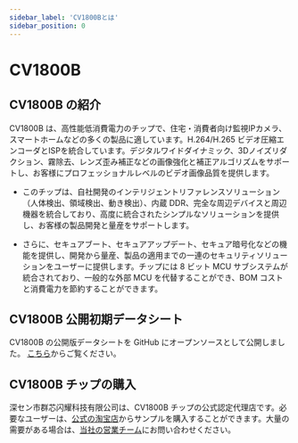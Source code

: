 ```yaml
---
sidebar_label: 'CV1800Bとは'
sidebar_position: 0
---
```


# CV1800B
## CV1800B の紹介
CV1800B は、高性能低消費電力のチップで、住宅・消費者向け監視IPカメラ、スマートホームなどの多くの製品に適しています。H.264/H.265 ビデオ圧縮エンコーダとISPを統合しています。デジタルワイドダイナミック、3Dノイズリダクション、霧除去、レンズ歪み補正などの画像強化と補正アルゴリズムをサポートし、お客様にプロフェッショナルレベルのビデオ画像品質を提供します。

- このチップは、自社開発のインテリジェントリファレンスソリューション（人体検出、領域検出、動き検出）、内蔵 DDR、完全な周辺デバイスと周辺機器を統合しており、高度に統合されたシンプルなソリューションを提供し、お客様の製品開発と量産をサポートします。

- さらに、セキュアブート、セキュアアップデート、セキュア暗号化などの機能を提供し、開発から量産、製品の適用までの一連のセキュリティソリューションをユーザーに提供します。チップには 8 ビット MCU サブシステムが統合されており、一般的な外部 MCU を代替することができ、BOM コストと消費電力を節約することができます。

## CV1800B 公開初期データシート

CV1800B の公開版データシートを GitHub にオープンソースとして公開しました。 [こちら](https://github.com/milkv-duo/duo-files/blob/main/hardware/CV1800B/CV1800B-CV1801B-Preliminary-Datasheet-full-zh.pdf)からご覧ください。


## CV1800B チップの購入

深セン市群芯闪耀科技有限公司は、CV1800B チップの公式認定代理店です。必要なユーザーは、[公式の淘宝店](https://item.taobao.com/item.htm?id=748015537624)からサンプルを購入することができます。大量の需要がある場合は、[当社の営業チーム](mailto:sales@milkv.io)にお問い合わせください。


